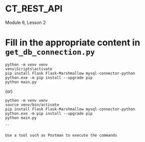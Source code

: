 # CT_REST_API
Module 6, Lesson 2

# Fill in the appropriate content in `get_db_connection.py`

```
python -m venv venv
venv\Scripts\activate
pip install Flask Flask-Marshmallow mysql-connector-python
python.exe -m pip install --upgrade pip
python main.py

```
(or)

```
python -m venv venv
source venv/bin/activate
pip install Flask Flask-Marshmallow mysql-connector-python
python.exe -m pip install --upgrade pip
python main.py

``

Use a tool such as Postman to execute the commands